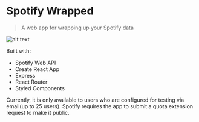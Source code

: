 # Spotify Wrapped

> A web app for wrapping up your Spotify data

![alt text](https://github.com/ThavirakSvay/spotify-wrapped/blob/main/client/public/full-image.png?raw=true)

Built with:

- Spotify Web API
- Create React App
- Express
- React Router
- Styled Components

Currently, it is only available to users who are configured for testing via email(up to 25 users). Spotify requires the app to submit a quota extension request to make it public.
